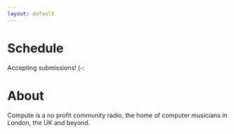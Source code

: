 ```yaml
---
layout: default
---
```


# Schedule
Accepting submissions! (-:

<!-- # Latest episodes
[10/12/24 Micheal](./another-page.html)<br/>
[05/12/24 Shankar](./another-page.html)<br/>
[Full archive](./another-page.html) -->

# About
Compute is a no profit community radio, the home of computer musicians in London, the UK and beyond.